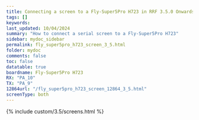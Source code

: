 ```yaml
---
title: Connecting a screen to a Fly-Super5Pro H723 in RRF 3.5.0 Onwards
tags: []
keywords: 
last_updated: 10/04/2024
summary: "How to connect a serial screen to a Fly-Super5Pro H723"
sidebar: mydoc_sidebar
permalink: fly_super5pro_h723_screen_3_5.html
folder: mydoc
comments: false
toc: false
datatable: true
boardname: Fly-Super5Pro H723
RX: "PA_10"
TX: "PA_9"
12864url: "/fly_super5pro_h723_screen_12864_3_5.html"
screenType: both
---
```


{% include custom/3.5/screens.html %}
